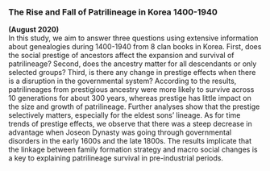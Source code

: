 ### The Rise and Fall of Patrilineage in Korea 1400-1940
**(August 2020)**
<br> In this study, we aim to answer three questions using extensive information about genealogies during 1400-1940 from 8 clan books in Korea. First, does the social prestige of ancestors affect the expansion and survival of patrilineage? Second, does the ancestry matter for all descendants or only selected groups? Third, is there any change in prestige effects when there is a disruption in the governmental system? According to the results, patrilineages from prestigious ancestry were more likely to survive across 10 generations for about 300 years, whereas prestige has little impact on the size and growth of patrilineage. Further analyses show that the prestige selectively matters, especially for the eldest sons’ lineage. As for time trends of prestige effects, we observe that there was a steep decrease in advantage when Joseon Dynasty was going through governmental disorders in the early 1600s and the late 1800s. The results implicate that the linkage between family formation strategy and macro social changes is a key to explaining patrilineage survival in pre-industrial periods.

